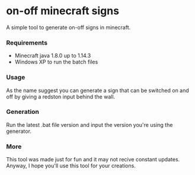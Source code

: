 # on-off minecraft signs
A simple tool to generate on-off signs in minecraft.

### Requirements
- Minecraft java 1.8.0 up to 1.14.3
- Windows XP to run the batch files

### Usage
As the name suggest you can generate a sign that can be switched on and off by giving a redston input behind the wall.

### Generation
Run the latest .bat file version and input the version you're using the generator.

### More
This tool was made just for fun and it may not recive constant updates. Anyway, I hope you'll use this tool for your creations.
